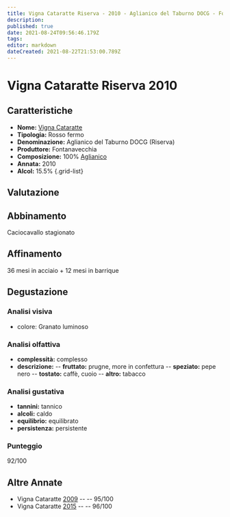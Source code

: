 ```yaml
---
title: Vigna Cataratte Riserva - 2010 - Aglianico del Taburno DOCG - Fontanavecchia
description: 
published: true
date: 2021-08-24T09:56:46.179Z
tags: 
editor: markdown
dateCreated: 2021-08-22T21:53:00.789Z
---
```


# Vigna Cataratte Riserva 2010

## Caratteristiche
- **Nome:** [Vigna Cataratte](/vini/Italia/Campania/Fontanavecchia/Vigna-Cataratte-Riserva/scheda-globale) 
- **Tipologia:** Rosso fermo
- **Denominazione:** Aglianico del Taburno DOCG (Riserva)
- **Produttore:** Fontanavecchia 
- **Composizione:** 100% [Aglianico](/vitigni/bacca-nera/aglianico)
- **Annata:** 2010
- **Alcol:** 15.5%
{.grid-list}

## Valutazione

<span class="valutazione"><span class="star-5"></span></span>

## Abbinamento
Caciocavallo stagionato

## Affinamento
36 mesi in acciaio + 12 mesi in barrique

## Degustazione

### Analisi visiva
- colore: Granato luminoso

### Analisi olfattiva
- **complessità:**  complesso
- **descrizione:** 
-- **fruttato:** prugne, more in confettura
-- **speziato:** pepe nero
-- **tostato:** caffè, cuoio
-- **altro:** tabacco

### Analisi gustativa
- **tannini:** tannico
- **alcoli:** caldo
- **equilibrio:** equilibrato
- **persistenza:** persistente

### Punteggio
<span class="valutazione">92/100</span>

## Altre Annate
- Vigna Cataratte [2009](/vini/Italia/Campania/Fontanavecchia/Vigna-Cataratte-Riserva/2009) -- <span class="star-5"></span> -- 95/100
- Vigna Cataratte [2015](/vini/Italia/Campania/Fontanavecchia/Vigna-Cataratte-Riserva/2015) -- <span class="star-5"></span> -- 96/100